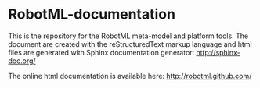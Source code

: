 RobotML-documentation
=====================

This is the repository for the RobotML meta-model and platform tools. The document are created with the reStructuredText markup language and html files are generated with Sphinx documentation generator: http://sphinx-doc.org/

The online html documentation is available here: http://robotml.github.com/